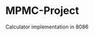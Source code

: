 # MPMC-Project
Calculator implementation in 8086



                              
                   
